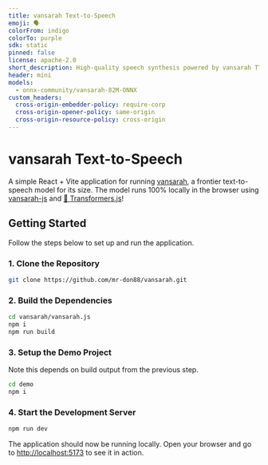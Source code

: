 ```yaml
---
title: vansarah Text-to-Speech
emoji: 🗣️
colorFrom: indigo
colorTo: purple
sdk: static
pinned: false
license: apache-2.0
short_description: High-quality speech synthesis powered by vansarah TTS
header: mini
models:
  - onnx-community/vansarah-82M-ONNX
custom_headers:
  cross-origin-embedder-policy: require-corp
  cross-origin-opener-policy: same-origin
  cross-origin-resource-policy: cross-origin
---
```


# vansarah Text-to-Speech

A simple React + Vite application for running [vansarah](https://github.com/mr-don88/vansarah), a frontier text-to-speech model for its size. The model runs 100% locally in the browser using [vansarah-js](https://www.npmjs.com/package/vansarah-js) and [🤗 Transformers.js](https://www.npmjs.com/package/@huggingface/transformers)!

## Getting Started

Follow the steps below to set up and run the application.

### 1. Clone the Repository

```sh
git clone https://github.com/mr-don88/vansarah.git
```

### 2. Build the Dependencies

```sh
cd vansarah/vansarah.js
npm i
npm run build
```

### 3. Setup the Demo Project

Note this depends on build output from the previous step.

```sh
cd demo
npm i
```

### 4. Start the Development Server

```sh
npm run dev
```

The application should now be running locally. Open your browser and go to [http://localhost:5173](http://localhost:5173) to see it in action.
